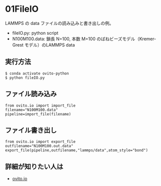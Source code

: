 # 01FileIO
LAMMPS の data ファイルの読み込みと書き出しの例。
- fileIO.py: python script
- N100M100.data: 鎖長 N=100, 本数 M=100 のばねビーズモデル（Kremer-Grest モデル）のLAMMPS data

## 実行方法
```
$ conda activate ovito-python
$ python fileIO.py
```

## ファイル読み込み
```
from ovito.io import import_file
filename="N100M100.data"
pipeline=import_file(filename)
```

## ファイル書き出し
```
from ovito.io import export_file
outfilename="N100M100.out.data"
export_file(pipeline,outfilename,"lammps/data",atom_style="bond")
```

## 詳細が知りたい人は
- [ovito.io](https://www.ovito.org/docs/current/python/modules/ovito_io.html)
